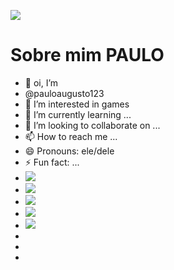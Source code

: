  ![](https://www.icegif.com/wp-content/uploads/2023/12/icegif-787.gif)
# Sobre mim **PAULO**
- 👋 oi, I’m
-  @pauloaugusto123
- 👀 I’m interested in games
- 🌱 I’m currently learning ...
- 💞️ I’m looking to collaborate on ...
- 📫 How to reach me ...
- 😄 Pronouns: ele/dele
- ⚡ Fun fact: ...
- ![](https://img.shields.io/badge/Drone_CI-212121?style=for-the-badge&logo=drone&logoColor=white)
- ![](https://img.shields.io/badge/Ghost-000?style=for-the-badge&logo=ghost&logoColor=yellow)
- ![](https://img.shields.io/badge/Kibana-005571?style=for-the-badge&logo=Kibana&logoColor=white)
- ![](https://img.shields.io/badge/Matomo-3152A0?style=for-the-badge&logo=Matomo&logoColor=white)
- ![](https://img.shields.io/badge/Telegram-2CA5E0?style=for-the-badge&logo=telegram&logoColor=white)
- ![]()
- ![]()
- ![]()

